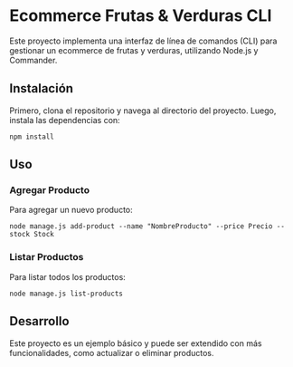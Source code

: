 # Ecommerce Frutas & Verduras CLI

Este proyecto implementa una interfaz de línea de comandos (CLI) para gestionar un ecommerce de frutas y verduras, utilizando Node.js y Commander.

## Instalación

Primero, clona el repositorio y navega al directorio del proyecto. Luego, instala las dependencias con:

```
npm install
```

## Uso

### Agregar Producto

Para agregar un nuevo producto:

```
node manage.js add-product --name "NombreProducto" --price Precio --stock Stock
```

### Listar Productos

Para listar todos los productos:

```
node manage.js list-products
```

## Desarrollo

Este proyecto es un ejemplo básico y puede ser extendido con más funcionalidades, como actualizar o eliminar productos.


